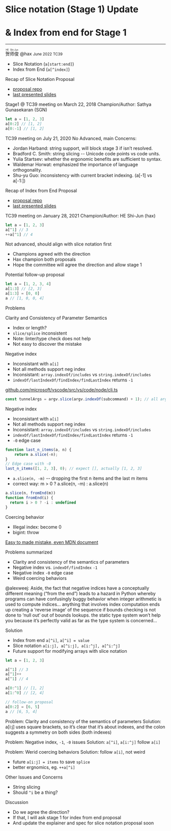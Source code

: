 # Slice notation (Stage 1) Update
# & Index from end for Stage 1
--------------------------------------------------------
<div><ruby>贺师俊<rp>（</rp><rt>HE Shi-Jun</rt><rp>）</rp></ruby> @hax <small>June 2022 TC39</small></div>

- Slice Notation (`a[start:end]`)
- Index from End (`a[^index]`) 

Recap of Slice Notation Proposal
- [proposal repo](https://github.com/tc39/proposal-slice-notation)
- [last presented slides](https://docs.google.com/presentation/d/1EBpiGuYn2ChDvcd67fpz6gGY14kO8VCuAKOhFMxOqEQ)

Stage1 @ TC39 meeting on March 22, 2018
Champion/Author: Sathya Gunasekaran (SGN)
```ts
let a = [1, 2, 3]
a[0:2] // [1, 2]
a[0:-1] // [1, 2]
```

TC39 meeting on July 21, 2020
No Advanced, main Concerns:
- Jordan Harband: string support, will block stage 3 if isn’t resolved.
- Bradford C. Smith: string slicing -- Unicode code points vs code units.
- Yulia Startsev: whether the ergonomic benefits are sufficient to syntax.
- Waldemar Horwat: emphasized the importance of language orthogonality.
- Shu-yu Guo: inconsistency with current bracket indexing. (a[-1] vs a[-1:])

Recap of Index from End Proposal
- [proposal repo](https://github.com/hax/proposal-index-from-end)
- [last presented slides](https://johnhax.net/2021/index-from-end/slide#0)

TC39 meeting on January 28, 2021
Champion/Author: HE Shi-Jun (hax)
```ts
let a = [1, 2, 3]
a[^1] // 3
++a[^1] // 4
```
Not advanced, should align with slice notation first

- Champions agreed with the direction
- Hax champion both proposals
- Hope the committee will agree the direction and allow stage 1

Potential follow-up proposal
```ts
let a = [1, 2, 3, 4]
a[1:3] // [2, 3]
a[1:3] = [0, 0]
a // [1, 0, 0, 4]
```

Problems

Clarity and Consistency of Parameter Semantics
- Index or length?
- `slice/splice` inconsistent
- Note: linter/type check does not help
- Not easy to discover the mistake

Negative index
- Inconsistant with `a[i]`
- Not all methods support neg index
- Inconsistant: `array.indexOf/includes` vs `string.indexOf/includes`
- `indexOf/lastIndexOf/findIndex/findLastIndex` returns `-1`

[github.com/microsoft/vscode/src/vs/code/node/cli.ts](https://github.com/microsoft/vscode/blob/3dc8779a30910790358fa74d0e62792e2ba8a867/src/vs/code/node/cli.ts#L60)
```ts
const tunnelArgs = argv.slice(argv.indexOf(subcommand) + 1); // all arguments behind `tunnel`
```

Negative index
- Inconsistant with `a[i]`
- Not all methods support neg index
- Inconsistant: `array.indexOf/includes` vs `string.indexOf/includes`
- `indexOf/lastIndexOf/findIndex/findLastIndex` returns `-1`
- `-0` edge case

```ts
function last_n_items(a, n) {
    return a.slice(-n);
}
// Edge case with -0
last_n_items([1, 2, 3], 0); // expect [], actually [1, 2, 3]
```

- `a.slice(n, -m)` -- dropping the first n items and the last m items
- correct way: m > 0 ? a.slice(n, -m) : a.slice(n)

```ts
a.slice(n, fromEnd(m))
function fromEnd(i) {
  return i > 0 ? -i : undefined
}
```

Coercing behavior
- Illegal index: become 0
- bigint: throw

[Easy to made mistake, even MDN document](https://github.com/mdn/content/blob/main/files/en-us/web/javascript/reference/global_objects/string/slice/index.md?plain=1#L54
)

Problems summarized
- Clarity and consistency of the semantics of parameters
- Negative index vs. `indexOf/findIndex` `-1`
- Negative index `-0` edge case
- Weird coercing behaviors

@alexweej: Aside, the fact that negative indices have a conceptually different 
meaning (“from the end”) leads to a hazard in Python whereby programs can have 
confusingly buggy behavior when integer arithmetic is used to compute indices… 
anything that involves index computation ends up creating a ‘reverse image’ of the sequence 
if bounds checking is not done to ‘null out’ out of bounds lookups. the static type system 
won’t help you because it’s perfectly valid as far as the type system is concerned…

Solution
- Index from end `a[^i]`, `a[^i] = value`
- Slice notation `a[i:j], a[^i:j], a[i:^j], a[^i:^j]`
- Future support for modifying arrays with slice notation

```ts
let a = [1, 2, 3]

a[^1] // 3
a[^1]++
a[^1] // 4

a[0:^1] // [1, 2]
a[1:^0] // [2, 4]

// follow-on proposal
a[0:2] = [6, 5]
a // [6, 5, 4]
```

Problem: Clarity and consistency of the semantics of parameters
Solution: a[i:j] uses square brackets, so it’s clear that it’s about
indexes, and the colon suggests a symmetry on both sides (both indexes)
  
Problem: Negative index, `-1`, `-0` issues
Solution: `a[^i]`, `a[i:^j]` follow `a[i]`

Problem: Werid coercing behaviors
Solution: follow `a[i]`, not weird

- future `a[i:j] = items` to save `splice`
- better ergnomics, eg. `++a[^i]`

Other Issues and Concerns
- String slicing
- Should `^i` be a thing?

Discussion

- Do we agree the direction?
- If that, I will ask stage 1 for index from end proposal
- And update the explainer and spec for slice notation proposal soon
